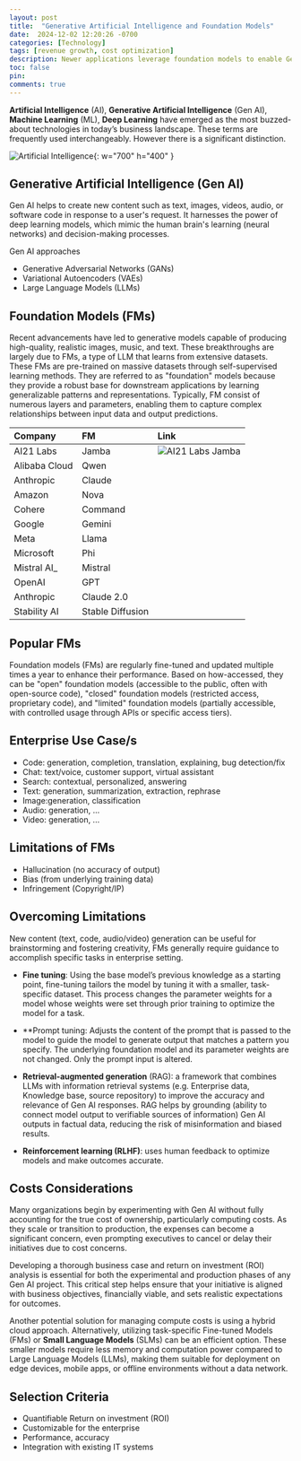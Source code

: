 ```yaml
---
layout: post
title:  "Generative Artificial Intelligence and Foundation Models"
date:  2024-12-02 12:20:26 -0700
categories: [Technology]
tags: [revenue growth, cost optimization]
description: Newer applications leverage foundation models to enable Gen AI capabilities into core workflows, driving automation, and increasing productivity
toc: false
pin: 
comments: true
---
```


**Artificial Intelligence** (AI), **Generative Artificial Intelligence** (Gen AI), **Machine Learning** (ML), **Deep Learning** have emerged as the most buzzed-about technologies in today’s business landscape. These terms are frequently used interchangeably. However there is a significant distinction.

![Artificial Intelligence](https://ketanhm.github.io/images/ai.jpg){: w="700" h="400" }

## Generative Artificial Intelligence (Gen AI)
Gen AI helps to create new content such as text, images, videos, audio, or software code in response to a user's request. It harnesses the power of deep learning models, which mimic the human brain's learning (neural networks) and decision-making processes. 

Gen AI approaches
- Generative Adversarial Networks (GANs)
- Variational Autoencoders (VAEs)
- Large Language Models (LLMs)

## Foundation Models (FMs)
Recent advancements have led to generative models capable of producing high-quality, realistic images, music, and text. These breakthroughs are largely due to FMs, a type of LLM that learns from extensive datasets. These FMs are pre-trained on massive datasets through self-supervised learning methods. They are referred to as "foundation" models because they provide a robust base for downstream applications by learning generalizable patterns and representations. Typically, FM consist of numerous layers and parameters, enabling them to capture complex relationships between input data and output predictions.

| Company | FM | Link |
|:--------|:--------|:--------|
| AI21 Labs | Jamba | ![AI21 Labs Jamba](https://ai21.com/jamba/) |
| Alibaba Cloud | Qwen | |
| Anthropic | Claude  | |
| Amazon | Nova | |
| Cohere | Command | |
| Google | Gemini | |
| Meta | Llama | |
| Microsoft | Phi | |
| Mistral AI_ | Mistral | |
| OpenAI | GPT | |
| Anthropic | Claude 2.0 | |
| Stability AI | Stable Diffusion | |

## Popular FMs
Foundation models (FMs) are regularly fine-tuned and updated multiple times a year to enhance their performance. Based on how-accessed, they can be "open" foundation models (accessible to the public, often with open-source code), "closed" foundation models (restricted access, proprietary code), and "limited" foundation models (partially accessible, with controlled usage through APIs or specific access tiers).


## Enterprise Use Case/s
- Code: generation, completion, translation, explaining, bug detection/fix
- Chat: text/voice, customer support, virtual assistant
- Search: contextual, personalized, answering
- Text: generation, summarization, extraction, rephrase
- Image:generation, classification
- Audio: generation, ...
- Video: generation, ...

## Limitations of FMs
- Hallucination (no accuracy of output)
- Bias (from underlying training data)
- Infringement (Copyright/IP)

## Overcoming Limitations
New content (text, code, audio/video) generation can be useful for brainstorming and fostering creativity, FMs generally require guidance to accomplish specific tasks in enterprise setting. 

- **Fine tuning**: Using the base model’s previous knowledge as a starting point, fine-tuning tailors the model by tuning it with a smaller, task-specific dataset. This process changes the parameter weights for a model whose weights were set through prior training to optimize the model for a task.

- **Prompt tuning: Adjusts the content of the prompt that is passed to the model to guide the model to generate output that matches a pattern you specify. The underlying foundation model and its parameter weights are not changed. Only the prompt input is altered.

- **Retrieval-augmented generation** (RAG): a framework that combines LLMs with information retrieval systems (e.g. Enterprise data, Knowledge base, source repository) to improve the accuracy and relevance of Gen AI responses. RAG helps by grounding (ability to connect model output to verifiable sources of information) Gen AI outputs in factual data, reducing the risk of misinformation and biased results.

- **Reinforcement learning (RLHF)**: uses human feedback to optimize models and make outcomes accurate.

## Costs Considerations
Many organizations begin by experimenting with Gen AI without fully accounting for the true cost of ownership, particularly computing costs. As they scale or transition to production, the expenses can become a significant concern, even prompting executives to cancel or delay their initiatives due to cost concerns.

Developing a thorough business case and return on investment (ROI) analysis is essential for both the experimental and production phases of any Gen AI project. This critical step helps ensure that your initiative is aligned with business objectives, financially viable, and sets realistic expectations for outcomes.

Another potential solution for managing compute costs is using a hybrid cloud approach. Alternatively, utilizing task-specific Fine-tuned Models (FMs) or **Small Language Models** (SLMs) can be an efficient option. These smaller models require less memory and computation power compared to Large Language Models (LLMs), making them suitable for deployment on edge devices, mobile apps, or offline environments without a data network.

## Selection Criteria
- Quantifiable Return on investment (ROI)
- Customizable for the enterprise
- Performance, accuracy
- Integration with existing IT systems